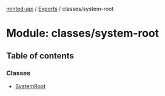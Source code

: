 [minted-api](../README.md) / [Exports](../modules.md) / classes/system-root

# Module: classes/system-root

## Table of contents

### Classes

- [SystemRoot](../classes/classes_system_root.SystemRoot.md)
